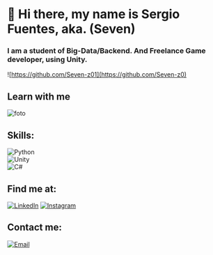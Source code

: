 # 👋 Hi there, my name is Sergio Fuentes, aka. (Seven)
### I am a student of Big-Data/Backend. And Freelance Game developer, using Unity.

![https://github.com/Seven-z01](https://github.com/Seven-z0)

## Learn with me

![foto](https://github.com/Seven-z01/GitHub-Resources/blob/e9a15e5594c60540c7b23fa0c509163324ec4c26/gif/mona-whisper.gif)

## Skills:
![Python](https://img.shields.io/badge/Python-3DDC84?style=for-the-badge&logo=android&logoColor=white&labelColor=101010)</br>
![Unity](https://img.shields.io/badge/Unity-0095D5?style=for-the-badge&logo=kotlin&logoColor=white&labelColor=101010)</br>
![C#](https://img.shields.io/badge/C#-3DDC84?style=for-the-badge&logo=android-studio&logoColor=white&labelColor=101010)</br>

## Find me at:

[![LinkedIn](https://img.shields.io/badge/LinkedIn-Sergio_Fuentes-0077B5?style=for-the-badge&logo=linkedin&logoColor=white&labelColor=101010)](https://SergioFuentesMoya.com/linkedin)
[![Instagram](https://img.shields.io/badge/Instagram-@Seven-zo0-E4405F?style=for-the-badge&logo=instagram&logoColor=white&labelColor=101010)](https://Seven-zo0.com/instagram)

## Contact me:

[![Email](https://img.shields.io/badge/Seven-z01.com-44a3f1?style=for-the-badge&logo=gmail&logoColor=white&labelColor=101010)](https://Seven-z01.com/contacto)
